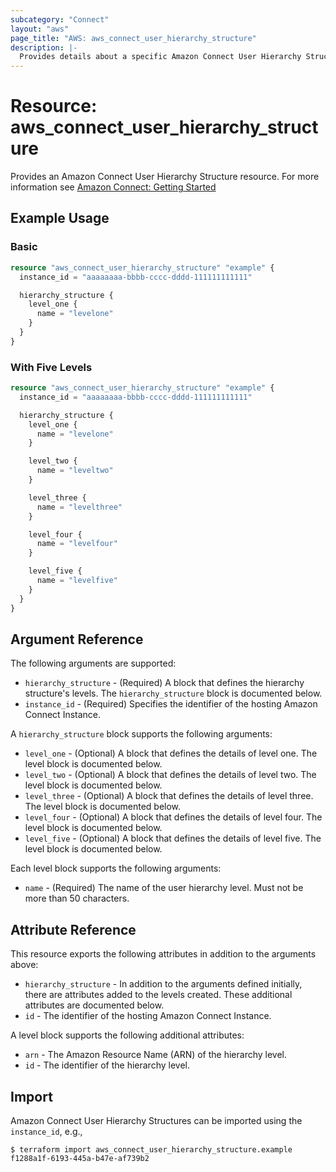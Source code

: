 ```yaml
---
subcategory: "Connect"
layout: "aws"
page_title: "AWS: aws_connect_user_hierarchy_structure"
description: |-
  Provides details about a specific Amazon Connect User Hierarchy Structure
---
```


# Resource: aws_connect_user_hierarchy_structure

Provides an Amazon Connect User Hierarchy Structure resource. For more information see
[Amazon Connect: Getting Started](https://docs.aws.amazon.com/connect/latest/adminguide/amazon-connect-get-started.html)

## Example Usage

### Basic

```terraform
resource "aws_connect_user_hierarchy_structure" "example" {
  instance_id = "aaaaaaaa-bbbb-cccc-dddd-111111111111"

  hierarchy_structure {
    level_one {
      name = "levelone"
    }
  }
}
```

### With Five Levels

```terraform
resource "aws_connect_user_hierarchy_structure" "example" {
  instance_id = "aaaaaaaa-bbbb-cccc-dddd-111111111111"

  hierarchy_structure {
    level_one {
      name = "levelone"
    }

    level_two {
      name = "leveltwo"
    }

    level_three {
      name = "levelthree"
    }

    level_four {
      name = "levelfour"
    }

    level_five {
      name = "levelfive"
    }
  }
}
```

## Argument Reference

The following arguments are supported:

* `hierarchy_structure` - (Required) A block that defines the hierarchy structure's levels. The `hierarchy_structure` block is documented below.
* `instance_id` - (Required) Specifies the identifier of the hosting Amazon Connect Instance.

A `hierarchy_structure` block supports the following arguments:

* `level_one` - (Optional) A block that defines the details of level one. The level block is documented below.
* `level_two` - (Optional) A block that defines the details of level two. The level block is documented below.
* `level_three` - (Optional) A block that defines the details of level three. The level block is documented below.
* `level_four` - (Optional) A block that defines the details of level four. The level block is documented below.
* `level_five` - (Optional) A block that defines the details of level five. The level block is documented below.

Each level block supports the following arguments:

* `name` - (Required) The name of the user hierarchy level. Must not be more than 50 characters.

## Attribute Reference

This resource exports the following attributes in addition to the arguments above:

* `hierarchy_structure` - In addition to the arguments defined initially, there are attributes added to the levels created. These additional attributes are documented below.
* `id` - The identifier of the hosting Amazon Connect Instance.

A level block supports the following additional attributes:

* `arn` -  The Amazon Resource Name (ARN) of the hierarchy level.
* `id` -  The identifier of the hierarchy level.

## Import

Amazon Connect User Hierarchy Structures can be imported using the `instance_id`, e.g.,

```
$ terraform import aws_connect_user_hierarchy_structure.example f1288a1f-6193-445a-b47e-af739b2
```
